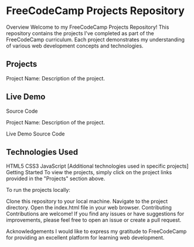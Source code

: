 # FreeCodeCamp Projects Repository
Overview
Welcome to my FreeCodeCamp Projects Repository! This repository contains the projects I've completed as part of the FreeCodeCamp curriculum. Each project demonstrates my understanding of various web development concepts and technologies.

## Projects
Project Name: Description of the project.

## Live Demo
Source Code

Project Name: Description of the project.

Live Demo
Source Code

<!-- Add more projects as needed -->
## Technologies Used
HTML5
CSS3
JavaScript
[Additional technologies used in specific projects]
Getting Started
To view the projects, simply click on the project links provided in the "Projects" section above.

To run the projects locally:

Clone this repository to your local machine.
Navigate to the project directory.
Open the index.html file in your web browser.
Contributing
Contributions are welcome! If you find any issues or have suggestions for improvements, please feel free to open an issue or create a pull request.

Acknowledgements
I would like to express my gratitude to FreeCodeCamp for providing an excellent platform for learning web development.
